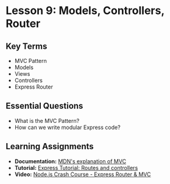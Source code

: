 # Lesson 9: Models, Controllers, Router

## Key Terms
* MVC Pattern
* Models
* Views
* Controllers
* Express Router

## Essential Questions
* What is the MVC Pattern?
* How can we write modular Express code?

## Learning Assignments
* **Documentation:** [MDN's explanation of MVC](https://developer.mozilla.org/en-US/docs/Glossary/MVC)
* **Tutorial:** [Express Tutorial: Routes and controllers](https://developer.mozilla.org/en-US/docs/Learn/Server-side/Express_Nodejs/routes)
* **Video:** [Node.js Crash Course - Express Router & MVC](https://www.youtube.com/watch?v=zW_tZR0Ir3Q)
